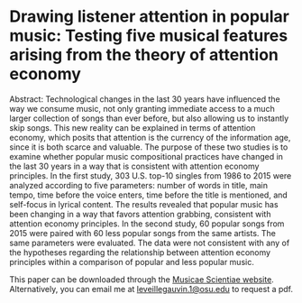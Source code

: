 # Drawing listener attention in popular music: Testing five musical features arising from the theory of attention economy

Abstract: Technological changes in the last 30 years have influenced the way we consume music, not only granting immediate access to a much larger collection of songs than ever before, but also allowing us to instantly skip songs. This new reality can be explained in terms of attention economy, which posits that attention is the currency of the information age, since it is both scarce and valuable. The purpose of these two studies is to examine whether popular music compositional practices have changed in the last 30 years in a way that is consistent with attention economy principles. In the first study, 303 U.S. top-10 singles from 1986 to 2015 were analyzed according to five parameters: number of words in title, main tempo, time before the voice enters, time before the title is mentioned, and self-focus in lyrical content. The results revealed that popular music has been changing in a way that favors attention grabbing, consistent with attention economy principles. In the second study, 60 popular songs from 2015 were paired with 60 less popular songs from the same artists. The same parameters were evaluated. The data were not consistent with any of the hypotheses regarding the relationship between attention economy principles within a comparison of popular and less popular music.

This paper can be downloaded through the [Musicae Scientiae website](http://journals.sagepub.com/doi/abs/10.1177/1029864917698010#articlePermissionsContainer). Alternatively, you can email me at leveillegauvin.1@osu.edu to request a pdf.

